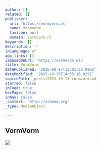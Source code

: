 ```yaml
---
author: []
related: []
publisher:
  url: 'https://vormvorm.nl'
  name: Vormvorm
  favicon: null
  domain: vormvorm.nl
keywords: []
description: ''
inLanguage: af
app_links: []
isBasedOnUrl: 'https://vormvorm.nl/'
title: VormVorm
datePublished: '2016-08-17T15:01:03.096Z'
dateModified: '2015-10-15T14:55:16.029Z'
sourcePath: _posts/2015-10-13-vormvorm.md
starred: false
inFeed: true
hasPage: false
inNav: false
_context: 'http://schema.org'
_type: MediaObject

---
```

<article style=""><h1>VormVorm</h1><p></p><img src="https://vormvorm-prod.s3.amazonaws.com/images/homepage_items/2/original.jpg?1431955400" /></article>